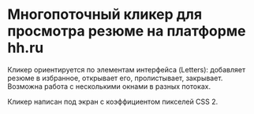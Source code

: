 # Многопоточный кликер для просмотра резюме на платформе hh.ru

Кликер ориентируется по элементам интерфейса (Letters): добавляет резюме в избранное, открывает его, пролистывает, закрывает. Возможна работа с несколькими окнами в разных потоках.

Кликер написан под экран с коэффициентом пикселей CSS 2.
